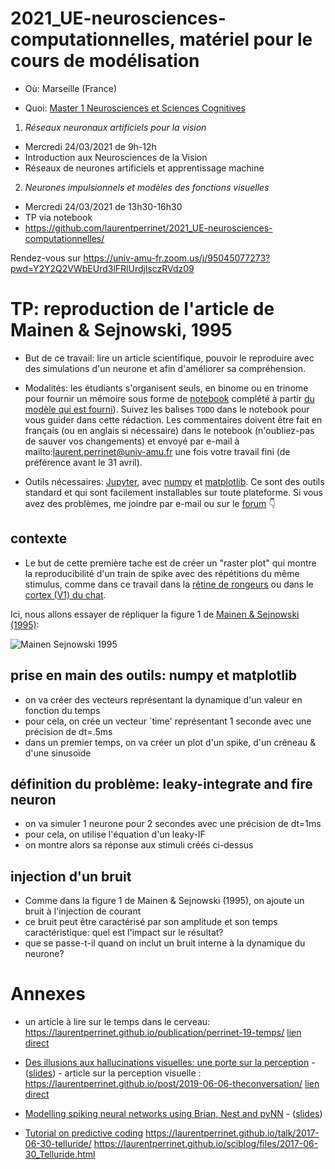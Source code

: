# 2021_UE-neurosciences-computationnelles, matériel pour le cours de modélisation


* Où: Marseille (France)

* Quoi: [Master 1 Neurosciences et Sciences Cognitives](https://ametice.univ-amu.fr/course/view.php?id=70136)


1. _Réseaux neuronaux artificiels pour la vision_

  * Mercredi 24/03/2021 de 9h-12h
  * Introduction aux Neurosciences de la Vision
  * Réseaux de neurones artificiels et apprentissage machine

2. _Neurones impulsionnels et modèles des fonctions visuelles_
  * Mercredi 24/03/2021 de 13h30-16h30
  * TP via notebook
  * https://github.com/laurentperrinet/2021_UE-neurosciences-computationnelles/

Rendez-vous sur https://univ-amu-fr.zoom.us/j/95045077273?pwd=Y2Y2Q2VWbEUrd3lFRlUrdjlsczRVdz09


# TP: reproduction de l'article de Mainen & Sejnowski, 1995


* But de ce travail: lire un article scientifique, pouvoir le reproduire avec des simulations d'un neurone et afin d'améliorer sa compréhension.

* Modalités: les étudiants s'organisent seuls, en binome ou en trinome pour fournir un mémoire sous forme de [notebook](https://jupyter.org/) complété à partir [du modèle qui est fourni](https://raw.githubusercontent.com/laurentperrinet/2021_UE-neurosciences-computationnelles/master/C_MainenSejnowski1995.ipynb)). Suivez les balises `TODO` dans le notebook pour vous guider dans cette rédaction. Les commentaires doivent être fait en français (ou en anglais si nécessaire) dans le notebook (n'oubliez-pas de sauver vos changements) et envoyé par e-mail à mailto:laurent.perrinet@univ-amu.fr une fois votre travail fini (de préférence avant le 31 avril).

* Outils nécessaires: [Jupyter](https://jupyter.org/), avec [numpy](https://numpy.org/) et [matplotlib](https://matplotlib.org/). Ce sont des outils standard et qui sont facilement installables sur toute plateforme. Si vous avez des problèmes, me joindre par e-mail ou sur le [forum](https://spik.xyz/nc/index.php/call/xuswegwv) 👇


## contexte

* Le but de cette première tache est de créer un "raster plot" qui montre la reproducibilité d'un train de spike avec des répétitions du même stimulus, comme dans ce travail dans la [rétine de rongeurs](https://laurentperrinet.github.io/2019-04-03_a_course_on_vision_and_modelization/#/1/3) ou dans le [cortex (V1) du chat](https://laurentperrinet.github.io/2019-04-03_a_course_on_vision_and_modelization/#/1/6).

Ici, nous allons essayer de répliquer la figure 1 de [Mainen & Sejnowski (1995)](http://citeseerx.ist.psu.edu/viewdoc/download?doi=10.1.1.299.8560&rep=rep1&type=pdf):

![Mainen Sejnowski 1995](http://i.stack.imgur.com/ixnrz.png "figure 1")

## prise en main des outils: numpy et matplotlib

- on va créer des vecteurs représentant la dynamique d'un valeur en fonction du temps
- pour cela, on crée un vecteur `time' représentant 1 seconde avec une précision de dt=.5ms
- dans un premier temps, on va créer un plot d'un spike, d'un créneau & d'une sinusoïde

## définition du problème: leaky-integrate and fire neuron

- on va simuler 1 neurone pour 2 secondes avec une précision de dt=1ms
- pour cela, on utilise l'équation d'un leaky-IF
- on montre alors sa réponse aux stimuli créés ci-dessus

## injection d'un bruit

- Comme dans la figure 1 de Mainen & Sejnowski (1995), on ajoute un bruit à l'injection de courant
- ce bruit peut être caractérisé par son amplitude et son temps caractéristique: quel est l'impact sur le résultat?
- que se passe-t-il quand on inclut un bruit interne à la dynamique du neurone?

# Annexes

* un article à lire sur le temps dans le cerveau: https://laurentperrinet.github.io/publication/perrinet-19-temps/ [lien direct](https://theconversation.com/temps-et-cerveau-comment-notre-perception-nous-fait-voyager-dans-le-temps-127567)

* [Des illusions aux hallucinations visuelles: une porte sur la perception](https://laurentperrinet.github.io/talk/2019-04-18-jnlf/) - ([slides](https://laurentperrinet.github.io/2019-04-18_JNLF/)) - article sur la perception visuelle : https://laurentperrinet.github.io/post/2019-06-06-theconversation/ [lien direct](https://theconversation.com/illusions-et-hallucinations-visuelles-une-porte-sur-la-perception-117389)

* [Modelling spiking neural networks using Brian, Nest and pyNN](https://laurentperrinet.github.io/talk/2019-04-03-a-course-on-vision-and-modelization/) - ([slides](https://laurentperrinet.github.io/2019-01-14_LACONEU/))

* [Tutorial on predictive coding](https://laurentperrinet.github.io/talk/2018-03-26-cours-neuro-comp-fep/)  https://laurentperrinet.github.io/talk/2017-06-30-telluride/ https://laurentperrinet.github.io/sciblog/files/2017-06-30_Telluride.html
